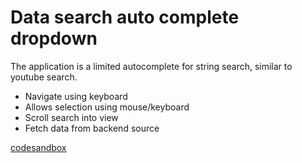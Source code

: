 # Data search auto complete dropdown

The application is a limited autocomplete for string search, similar to youtube search.

- Navigate using keyboard
- Allows selection using mouse/keyboard
- Scroll search into view
- Fetch data from backend source

[codesandbox](https://31m7u.csb.app/)
